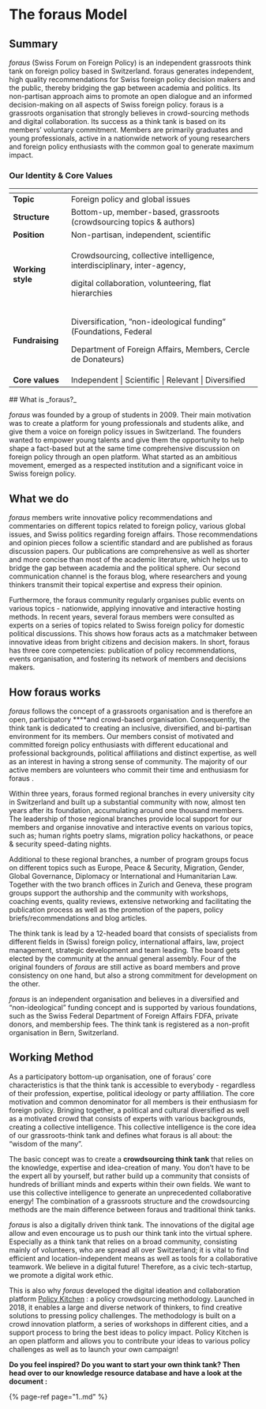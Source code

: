 # The foraus Model

## Summary

_foraus_ \(Swiss Forum on Foreign Policy\) is an independent grassroots think tank on foreign policy based in Switzerland. foraus generates independent, high quality recommendations for Swiss foreign policy decision makers and the public, thereby bridging the gap between academia and politics. Its non-partisan approach aims to promote an open dialogue and an informed decision-making on all aspects of Swiss foreign policy. foraus is a grassroots organisation that strongly believes in crowd-sourcing methods and digital collaboration. Its success as a think tank is based on its members’ voluntary commitment. Members are primarily graduates and young professionals, active in a nationwide network of young researchers and foreign policy enthusiasts with the common goal to generate maximum impact.



### Our Identity & Core Values

<table>
  <thead>
    <tr>
      <th style="text-align:left"></th>
      <th style="text-align:left"></th>
    </tr>
  </thead>
  <tbody>
    <tr>
      <td style="text-align:left"><b>Topic</b>
      </td>
      <td style="text-align:left">Foreign policy and global issues</td>
    </tr>
    <tr>
      <td style="text-align:left"><b>Structure</b>
      </td>
      <td style="text-align:left">Bottom-up, member-based, grassroots (crowdsourcing topics & authors)</td>
    </tr>
    <tr>
      <td style="text-align:left"><b>Position</b>
      </td>
      <td style="text-align:left">Non-partisan, independent, scientific</td>
    </tr>
    <tr>
      <td style="text-align:left"><b>Working style</b>
      </td>
      <td style="text-align:left">
        <p>Crowdsourcing, collective intelligence, interdisciplinary, inter-agency,</p>
        <p>digital collaboration, volunteering, flat hierarchies</p>
      </td>
    </tr>
    <tr>
      <td style="text-align:left"><b>Fundraising</b>
      </td>
      <td style="text-align:left">
        <p>Diversification, ”non-ideological funding” (Foundations, Federal</p>
        <p>Department of Foreign Affairs, Members, Cercle de Donateurs)</p>
      </td>
    </tr>
    <tr>
      <td style="text-align:left"><b>Core values</b>
      </td>
      <td style="text-align:left">Independent | Scientific | Relevant | Diversified</td>
    </tr>
  </tbody>
</table>## What is _foraus?_

_foraus_ was founded by a group of students in 2009. Their main motivation was to create a platform for young professionals and students alike, and give them a voice on foreign policy issues in Switzerland. The founders wanted to empower young talents and give them the opportunity to help shape a fact-based but at the same time comprehensive discussion on foreign policy through an open platform. What started as an ambitious movement, emerged as a respected institution and a significant voice in Swiss foreign policy.

## What we do

_foraus_ members write innovative policy recommendations and commentaries on different topics related to foreign policy, various global issues, and Swiss politics regarding foreign affairs. Those recommendations and opinion pieces follow a scientific standard and are published as foraus discussion papers. Our publications are comprehensive as well as shorter and more concise than most of the academic literature, which helps us to bridge the gap between academia and the political sphere. Our second communication channel is the foraus blog, where researchers and young thinkers transmit their topical expertise and express their opinion.

Furthermore, the foraus community regularly organises public events on various topics -  nationwide, applying innovative and interactive hosting methods. In recent years, several foraus members were consulted as experts on a series of topics related to Swiss foreign policy for domestic political discussions. This shows how foraus acts as a matchmaker between innovative ideas from bright citizens and decision makers. In short, foraus has three core competencies: publication of policy recommendations, events organisation, and fostering its network of members and decisions makers.

## **How foraus works**

_foraus_ follows the concept of a grassroots organisation and is therefore an open, participatory ****and crowd-based organisation. Consequently, the think tank is dedicated to creating an inclusive, diversified, and bi-partisan environment for its members. Our members consist of motivated and committed foreign policy enthusiasts with different educational and professional backgrounds, political affiliations and distinct expertise, as well as an interest in having a strong sense of community. The majority of our active members are volunteers who commit their time and enthusiasm for foraus .

Within three years, foraus formed regional branches in every university city in Switzerland and built up a substantial community with now, almost ten years after its foundation, accumulating around one thousand members. The leadership of those regional branches provide local support for our members and organise innovative and interactive events on various topics, such as; human rights poetry slams, migration policy hackathons, or peace & security speed-dating nights.

Additional to these regional branches, a number of program groups focus on different topics such as Europe, Peace & Security, Migration, Gender, Global Governance, Diplomacy or International and Humanitarian Law. Together with the two branch offices in Zurich and Geneva, these program groups support the authorship and the community with workshops, coaching events, quality reviews, extensive networking and facilitating the publication process as well as the promotion of the papers, policy briefs/recommendations and blog articles. 

The think tank is lead by a 12-headed board that consists of specialists from different fields in \(Swiss\) foreign policy, international affairs, law, project management, strategic development and team leading. The board gets elected by the community at the annual general assembly. Four of the original founders of _foraus_ are still active as board members and prove consistency on one hand, but also a strong commitment for development on the other.

_foraus_ is an independent organisation and believes in a diversified and “non-ideological” funding concept and is supported by various foundations, such as the Swiss Federal Department of  Foreign Affairs FDFA, private donors, and membership fees. The think tank is registered as a non-profit organisation in Bern, Switzerland.

## Working Method

As a participatory bottom-up organisation, one of foraus’ core characteristics is that the think tank is accessible to everybody - regardless of their profession, expertise, political ideology or party affiliation. The core motivation and common denominator for all members is their enthusiasm for foreign policy. Bringing together, a political and cultural diversified as well as a motivated crowd that consists of experts with various backgrounds, creating a collective intelligence. This collective intelligence is the core idea of our grassroots-think tank and defines what foraus is all about: the “wisdom of the many”. 

The basic concept was to create a **crowdsourcing think tank** that relies on the knowledge, expertise and idea-creation of many. You don’t have to be the expert all by yourself, but rather build up a community that consists of hundreds of brilliant minds and experts within their own fields. We want to use this collective intelligence to generate an unprecedented collaborative energy! The combination of a grassroots structure and the crowdsourcing methods are the main difference between foraus and traditional think tanks. 

_foraus_ is also a digitally driven think tank. The innovations of the digital age allow and even encourage us to push our think tank into the virtual sphere. Especially as a think tank that relies on a broad community, consisting mainly of volunteers, who are spread all over Switzerland; it is vital to find efficient and location-independent means as well as tools for a collaborative teamwork. We believe in a digital future! Therefore, as a civic tech-startup, we promote a digital work ethic. 

This is also why _foraus_ developed the digital ideation and collaboration platform [Policy Kitchen](https://policykitchen.com) : a policy crowdsourcing methodology. Launched in 2018, it enables a large and diverse network of thinkers, to find creative solutions to pressing policy challenges. The methodology is built on a crowd innovation platform, a series of workshops in different cities, and a support process to bring the best ideas to policy impact. Policy Kitchen is an open platform and allows you to contribute your ideas to various policy challenges as well as to launch your own campaign!

  
**Do you feel inspired? Do you want to start your own think tank? Then head over to our knowledge resource database and have a look at the document :**

{% page-ref page="1..md" %}



